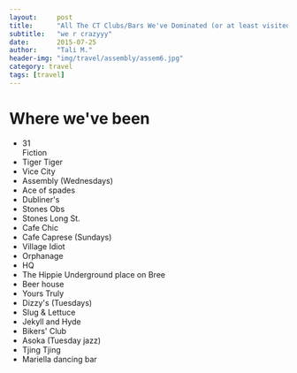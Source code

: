 ```yaml
---
layout:     post
title:      "All The CT Clubs/Bars We've Dominated (or at least visited)"
subtitle:   "we r crazyyy"
date:       2015-07-25
author:     "Tali M."
header-img: "img/travel/assembly/assem6.jpg"
category: travel
tags: [travel]
---
```


<h1>Where we've been</h1>
<ul>
<li>
31
</li>
Fiction
<li>
Tiger Tiger
</li>
<li>
Vice City
</li>
<li>
Assembly (Wednesdays)
</li>
<li>
Ace of spades
</li>
<li>
Dubliner's
</li>
<li>
Stones Obs
</li>
<li>
Stones Long St.
</li>
<li>
Cafe Chic
</li>
<li>
Cafe Caprese (Sundays)
</li>
<li>
Village Idiot
</li>
<li>
Orphanage
</li>
<li>
HQ
</li>
<li>
The Hippie Underground place on Bree
</li>
<li>
Beer house
</li>
<li>
Yours Truly
</li>
<li>
Dizzy's (Tuesdays)
</li>
<li>
Slug & Lettuce
</li>
<li>
Jekyll and Hyde
</li>
<li>
Bikers' Club
</li>
<li>
Asoka (Tuesday jazz)
</li>
<li>
Tjing Tjing
</li>
<li>
Mariella dancing bar
</li>
</ul>